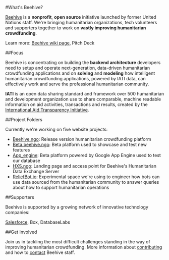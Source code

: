 #What's Beehive?

[Beehive](http://beehive.ngo) is a **nonprofit**, **open source** initiative launched by former United Nations staff. We're bringing humanitarian organizations, tech volunteers and supporters together to work on **vastly improving humanitarian crowdfunding**.

Learn more: [Beehive wiki page](https://github.com/BeehiveNGO/Beehive/wiki/Beehive-Initiative), Pitch Deck

##Focus

Beehive is concentrating on building the **backend architecture** developers need to setup and operate next-generation, data-driven humanitarian crowdfunding applications and on **solving** and **modeling** how intelligent humanitarian crowdfunding applications, powered by IATI data, can effectively work and serve the professional humanitarian community.

**IATI** is an open data sharing standard and framework over 500 humanitarian and development organization use to share comparable, machine readable information on aid activities, transactions and results, created by the [International Aid Transparency Initiative](http://iatistandard.org).

##Project Folders

Currently we're working on five website projects:

- [Beehive.ngo](): Release version humanitarian crowdfunding platform
- [Beta.beehive.ngo](): Beta platform used to showcase and test new features 
- [App_engine](): Beta platform powered by Google App Engine used to test our database
- [HXS.ngo](): Landing page and access point for Beehive's Humanitarian Data Exchange Server
- [ReliefBot.io](): Experimental space we're using to engineer how bots can use data sourced from the humanitarian community to answer queries about how to support humanitarian operations

##Supporters

Beehive is supported by a growing network of innovative technology companies:

[Salesforce](), Box, DatabaseLabs


##Get Involved

Join us in tackling the most difficult challenges standing in the way of improving humanitarian crowdfunding. More information about [contributing]() and how to [contact]() Beehive staff.

